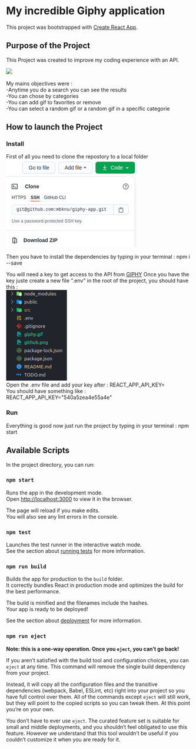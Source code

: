 # My incredible Giphy application

This project was bootstrapped with [Create React App](https://github.com/facebook/create-react-app).

## Purpose of the Project

This Project was created to improve my coding experience with an API.

![](giphy-gif.gif)

My mains objectives were :\
-Anytime you do a search you can see the results\
-You can chose by categories\
-You can add gif to favorites or remove\
-You can select a random gif or a random gif in a specific categorie

## How to launch the Project

### Install

First of all you need to clone the repostory to a local folder\
![Screenshot](github.png)

Then you have to install the dependencies by typing in your terminal : npm i --save

You will need a key to get access to the API from [GIPHY](https://giphy.com/)
Once you have the key juste create a new file ".env" in the root of the project, you should have this :\
![Screenshot](env.png)\
Open the .env file and add your key after : REACT_APP_API_KEY=\
You should have something like : REACT_APP_API_KEY="540a5zea4e55a4e"

### Run

Everything is good now just run the project by typing in your terminal : npm start

## Available Scripts

In the project directory, you can run:

### `npm start`

Runs the app in the development mode.\
Open [http://localhost:3000](http://localhost:3000) to view it in the browser.

The page will reload if you make edits.\
You will also see any lint errors in the console.

### `npm test`

Launches the test runner in the interactive watch mode.\
See the section about [running tests](https://facebook.github.io/create-react-app/docs/running-tests) for more information.

### `npm run build`

Builds the app for production to the `build` folder.\
It correctly bundles React in production mode and optimizes the build for the best performance.

The build is minified and the filenames include the hashes.\
Your app is ready to be deployed!

See the section about [deployment](https://facebook.github.io/create-react-app/docs/deployment) for more information.

### `npm run eject`

**Note: this is a one-way operation. Once you `eject`, you can’t go back!**

If you aren’t satisfied with the build tool and configuration choices, you can `eject` at any time. This command will remove the single build dependency from your project.

Instead, it will copy all the configuration files and the transitive dependencies (webpack, Babel, ESLint, etc) right into your project so you have full control over them. All of the commands except `eject` will still work, but they will point to the copied scripts so you can tweak them. At this point you’re on your own.

You don’t have to ever use `eject`. The curated feature set is suitable for small and middle deployments, and you shouldn’t feel obligated to use this feature. However we understand that this tool wouldn’t be useful if you couldn’t customize it when you are ready for it.
